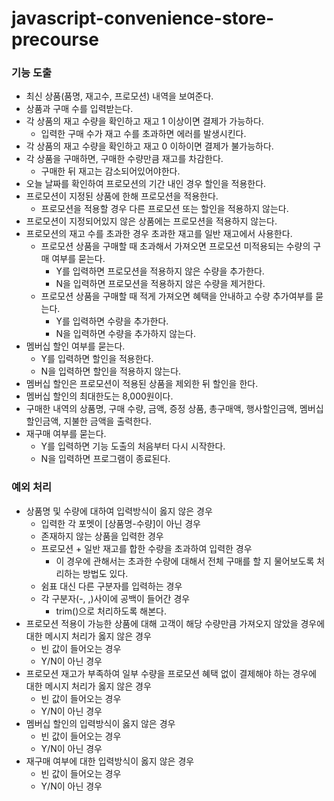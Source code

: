 # javascript-convenience-store-precourse

### 기능 도출

- 최신 상품(품명, 재고수, 프로모션) 내역을 보여준다.
- 상품과 구매 수를 입력받는다.
- 각 상품의 재고 수량을 확인하고 재고 1 이상이면 결제가 가능하다.
  - 입력한 구매 수가 재고 수를 초과하면 에러를 발생시킨다.
- 각 상품의 재고 수량을 확인하고 재고 0 이하이면 결제가 불가능하다.
- 각 상품을 구매하면, 구매한 수량만큼 재고를 차감한다.
  - 구매한 뒤 재고는 감소되어있어야한다.
- 오늘 날짜를 확인하여 프로모션의 기간 내인 경우 할인을 적용한다.
- 프로모션이 지정된 상품에 한해 프로모션을 적용한다.
  - 프로모션을 적용할 경우 다른 프로모션 또는 할인을 적용하지 않는다.
- 프로모션이 지정되어있지 않은 상품에는 프로모션을 적용하지 않는다.
- 프로모션의 재고 수를 초과한 경우 초과한 재고를 일반 재고에서 사용한다.
  - 프로모션 상품을 구매할 때 초과해서 가져오면 프로모션 미적용되는 수량의 구매 여부를 묻는다.
    - Y를 입력하면 프로모션을 적용하지 않은 수량을 추가한다.
    - N을 입력하면 프로모션을 적용하지 않은 수량을 제거한다.
  - 프로모션 상품을 구매할 때 적게 가져오면 혜택을 안내하고 수량 추가여부를 묻는다.
    - Y를 입력하면 수량을 추가한다.
    - N을 입력하면 수량을 추가하지 않는다.
- 멤버십 할인 여부를 묻는다.
  - Y를 입력하면 할인을 적용한다.
  - N을 입력하면 할인을 적용하지 않는다.
- 멤버십 할인은 프로모션이 적용된 상품을 제외한 뒤 할인을 한다.
- 멤버십 할인의 최대한도는 8,000원이다.
- 구매한 내역의 상품명, 구매 수량, 금액, 증정 상품, 총구매액, 행사할인금액, 멤버십할인금액, 지불한 금액을 출력한다.
- 재구매 여부를 묻는다.
  - Y를 입력하면 기능 도출의 처음부터 다시 시작한다.
  - N을 입력하면 프로그램이 종료된다.

### 예외 처리

- 상품명 및 수량에 대하여 입력방식이 옳지 않은 경우
  - 입력한 각 포멧이 \[상품명-수량\]이 아닌 경우
  - 존재하지 않는 상품을 입력한 경우
  - 프로모션 + 일반 재고를 합한 수량을 초과하여 입력한 경우
    - 이 경우에 관해서는 초과한 수량에 대해서 전체 구매를 할 지 물어보도록 처리하는 방법도 있다.
  - 쉼표 대신 다른 구분자를 입력하는 경우
  - 각 구분자(\-, ,)사이에 공백이 들어간 경우
    - trim()으로 처리하도록 해본다.
- 프로모션 적용이 가능한 상품에 대해 고객이 해당 수량만큼 가져오지 않았을 경우에 대한 메시지 처리가 옳지 않은 경우
  - 빈 값이 들어오는 경우
  - Y/N이 아닌 경우
- 프로모션 재고가 부족하여 일부 수량을 프로모션 혜택 없이 결제해야 하는 경우에 대한 메시지 처리가 옳지 않은 경우
  - 빈 값이 들어오는 경우
  - Y/N이 아닌 경우
- 멤버십 할인의 입력방식이 옳지 않은 경우
  - 빈 값이 들어오는 경우
  - Y/N이 아닌 경우
- 재구매 여부에 대한 입력방식이 옳지 않은 경우
  - 빈 값이 들어오는 경우
  - Y/N이 아닌 경우
